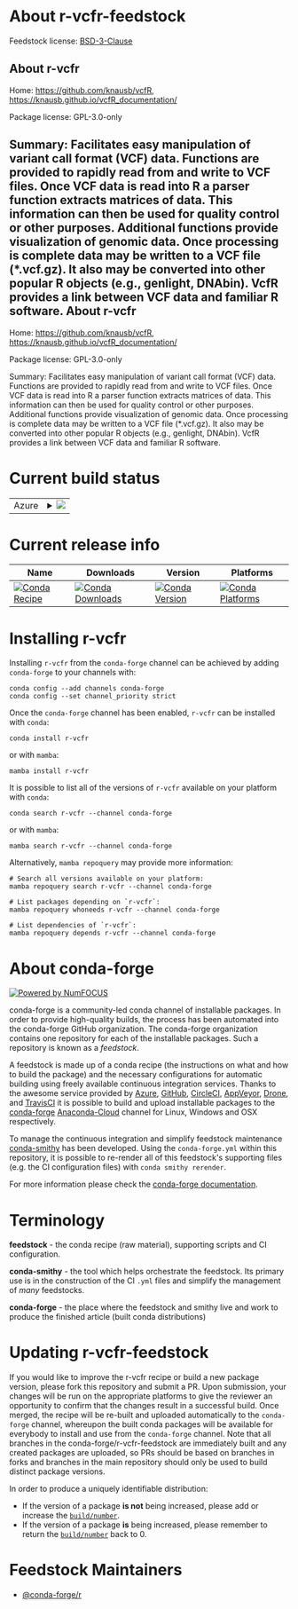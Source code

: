 About r-vcfr-feedstock
======================

Feedstock license: [BSD-3-Clause](https://github.com/conda-forge/r-vcfr-feedstock/blob/main/LICENSE.txt)

About r-vcfr
------------

Home: https://github.com/knausb/vcfR, https://knausb.github.io/vcfR_documentation/

Package license: GPL-3.0-only

Summary: Facilitates easy manipulation of variant call format (VCF) data. Functions are provided to rapidly read from and write to VCF files. Once VCF data is read into R a parser function extracts matrices of data. This information can then be used for quality control or other purposes. Additional functions provide visualization of genomic data. Once processing is complete data may be written to a VCF file (*.vcf.gz). It also may be converted into other popular R objects (e.g., genlight, DNAbin). VcfR provides a link between VCF data and familiar R software.
About r-vcfr
------------

Home: https://github.com/knausb/vcfR, https://knausb.github.io/vcfR_documentation/

Package license: GPL-3.0-only

Summary: Facilitates easy manipulation of variant call format (VCF) data. Functions are provided to rapidly read from and write to VCF files. Once VCF data is read into R a parser function extracts matrices of data. This information can then be used for quality control or other purposes. Additional functions provide visualization of genomic data. Once processing is complete data may be written to a VCF file (*.vcf.gz). It also may be converted into other popular R objects (e.g., genlight, DNAbin). VcfR provides a link between VCF data and familiar R software.

Current build status
====================


<table>
    
  <tr>
    <td>Azure</td>
    <td>
      <details>
        <summary>
          <a href="https://dev.azure.com/conda-forge/feedstock-builds/_build/latest?definitionId=8841&branchName=main">
            <img src="https://dev.azure.com/conda-forge/feedstock-builds/_apis/build/status/r-vcfr-feedstock?branchName=main">
          </a>
        </summary>
        <table>
          <thead><tr><th>Variant</th><th>Status</th></tr></thead>
          <tbody><tr>
              <td>linux_64_r_base4.2</td>
              <td>
                <a href="https://dev.azure.com/conda-forge/feedstock-builds/_build/latest?definitionId=8841&branchName=main">
                  <img src="https://dev.azure.com/conda-forge/feedstock-builds/_apis/build/status/r-vcfr-feedstock?branchName=main&jobName=linux&configuration=linux%20linux_64_r_base4.2" alt="variant">
                </a>
              </td>
            </tr><tr>
              <td>linux_64_r_base4.3</td>
              <td>
                <a href="https://dev.azure.com/conda-forge/feedstock-builds/_build/latest?definitionId=8841&branchName=main">
                  <img src="https://dev.azure.com/conda-forge/feedstock-builds/_apis/build/status/r-vcfr-feedstock?branchName=main&jobName=linux&configuration=linux%20linux_64_r_base4.3" alt="variant">
                </a>
              </td>
            </tr><tr>
              <td>osx_64_r_base4.2</td>
              <td>
                <a href="https://dev.azure.com/conda-forge/feedstock-builds/_build/latest?definitionId=8841&branchName=main">
                  <img src="https://dev.azure.com/conda-forge/feedstock-builds/_apis/build/status/r-vcfr-feedstock?branchName=main&jobName=osx&configuration=osx%20osx_64_r_base4.2" alt="variant">
                </a>
              </td>
            </tr><tr>
              <td>osx_64_r_base4.3</td>
              <td>
                <a href="https://dev.azure.com/conda-forge/feedstock-builds/_build/latest?definitionId=8841&branchName=main">
                  <img src="https://dev.azure.com/conda-forge/feedstock-builds/_apis/build/status/r-vcfr-feedstock?branchName=main&jobName=osx&configuration=osx%20osx_64_r_base4.3" alt="variant">
                </a>
              </td>
            </tr><tr>
              <td>win_64</td>
              <td>
                <a href="https://dev.azure.com/conda-forge/feedstock-builds/_build/latest?definitionId=8841&branchName=main">
                  <img src="https://dev.azure.com/conda-forge/feedstock-builds/_apis/build/status/r-vcfr-feedstock?branchName=main&jobName=win&configuration=win%20win_64_" alt="variant">
                </a>
              </td>
            </tr>
          </tbody>
        </table>
      </details>
    </td>
  </tr>
</table>

Current release info
====================

| Name | Downloads | Version | Platforms |
| --- | --- | --- | --- |
| [![Conda Recipe](https://img.shields.io/badge/recipe-r--vcfr-green.svg)](https://anaconda.org/conda-forge/r-vcfr) | [![Conda Downloads](https://img.shields.io/conda/dn/conda-forge/r-vcfr.svg)](https://anaconda.org/conda-forge/r-vcfr) | [![Conda Version](https://img.shields.io/conda/vn/conda-forge/r-vcfr.svg)](https://anaconda.org/conda-forge/r-vcfr) | [![Conda Platforms](https://img.shields.io/conda/pn/conda-forge/r-vcfr.svg)](https://anaconda.org/conda-forge/r-vcfr) |

Installing r-vcfr
=================

Installing `r-vcfr` from the `conda-forge` channel can be achieved by adding `conda-forge` to your channels with:

```
conda config --add channels conda-forge
conda config --set channel_priority strict
```

Once the `conda-forge` channel has been enabled, `r-vcfr` can be installed with `conda`:

```
conda install r-vcfr
```

or with `mamba`:

```
mamba install r-vcfr
```

It is possible to list all of the versions of `r-vcfr` available on your platform with `conda`:

```
conda search r-vcfr --channel conda-forge
```

or with `mamba`:

```
mamba search r-vcfr --channel conda-forge
```

Alternatively, `mamba repoquery` may provide more information:

```
# Search all versions available on your platform:
mamba repoquery search r-vcfr --channel conda-forge

# List packages depending on `r-vcfr`:
mamba repoquery whoneeds r-vcfr --channel conda-forge

# List dependencies of `r-vcfr`:
mamba repoquery depends r-vcfr --channel conda-forge
```


About conda-forge
=================

[![Powered by
NumFOCUS](https://img.shields.io/badge/powered%20by-NumFOCUS-orange.svg?style=flat&colorA=E1523D&colorB=007D8A)](https://numfocus.org)

conda-forge is a community-led conda channel of installable packages.
In order to provide high-quality builds, the process has been automated into the
conda-forge GitHub organization. The conda-forge organization contains one repository
for each of the installable packages. Such a repository is known as a *feedstock*.

A feedstock is made up of a conda recipe (the instructions on what and how to build
the package) and the necessary configurations for automatic building using freely
available continuous integration services. Thanks to the awesome service provided by
[Azure](https://azure.microsoft.com/en-us/services/devops/), [GitHub](https://github.com/),
[CircleCI](https://circleci.com/), [AppVeyor](https://www.appveyor.com/),
[Drone](https://cloud.drone.io/welcome), and [TravisCI](https://travis-ci.com/)
it is possible to build and upload installable packages to the
[conda-forge](https://anaconda.org/conda-forge) [Anaconda-Cloud](https://anaconda.org/)
channel for Linux, Windows and OSX respectively.

To manage the continuous integration and simplify feedstock maintenance
[conda-smithy](https://github.com/conda-forge/conda-smithy) has been developed.
Using the ``conda-forge.yml`` within this repository, it is possible to re-render all of
this feedstock's supporting files (e.g. the CI configuration files) with ``conda smithy rerender``.

For more information please check the [conda-forge documentation](https://conda-forge.org/docs/).

Terminology
===========

**feedstock** - the conda recipe (raw material), supporting scripts and CI configuration.

**conda-smithy** - the tool which helps orchestrate the feedstock.
                   Its primary use is in the construction of the CI ``.yml`` files
                   and simplify the management of *many* feedstocks.

**conda-forge** - the place where the feedstock and smithy live and work to
                  produce the finished article (built conda distributions)


Updating r-vcfr-feedstock
=========================

If you would like to improve the r-vcfr recipe or build a new
package version, please fork this repository and submit a PR. Upon submission,
your changes will be run on the appropriate platforms to give the reviewer an
opportunity to confirm that the changes result in a successful build. Once
merged, the recipe will be re-built and uploaded automatically to the
`conda-forge` channel, whereupon the built conda packages will be available for
everybody to install and use from the `conda-forge` channel.
Note that all branches in the conda-forge/r-vcfr-feedstock are
immediately built and any created packages are uploaded, so PRs should be based
on branches in forks and branches in the main repository should only be used to
build distinct package versions.

In order to produce a uniquely identifiable distribution:
 * If the version of a package **is not** being increased, please add or increase
   the [``build/number``](https://docs.conda.io/projects/conda-build/en/latest/resources/define-metadata.html#build-number-and-string).
 * If the version of a package **is** being increased, please remember to return
   the [``build/number``](https://docs.conda.io/projects/conda-build/en/latest/resources/define-metadata.html#build-number-and-string)
   back to 0.

Feedstock Maintainers
=====================

* [@conda-forge/r](https://github.com/conda-forge/r/)

